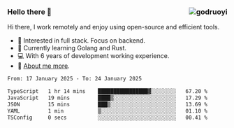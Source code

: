 ### Hello there 👋 <img align="right" src="https://github-readme-stats.vercel.app/api?username=godruoyi&show_icons=true" alt="godruoyi" />

Hi there, I work remotely and enjoy using open-source and efficient tools.

- 🔭 Interested in full stack. Focus on backend.
- 🌱 Currently learning Golang and Rust.
- 💻 With 6 years of development working experience.
- 👒 [About me more](https://godruoyi.com/posts/about-godruoyi).



<!--START_SECTION:waka-->

```txt
From: 17 January 2025 - To: 24 January 2025

TypeScript   1 hr 14 mins    ████████████████▓░░░░░░░░   67.20 %
JavaScript   19 mins         ████▒░░░░░░░░░░░░░░░░░░░░   17.29 %
JSON         15 mins         ███▒░░░░░░░░░░░░░░░░░░░░░   13.69 %
YAML         1 min           ▒░░░░░░░░░░░░░░░░░░░░░░░░   01.10 %
TSConfig     0 secs          ░░░░░░░░░░░░░░░░░░░░░░░░░   00.41 %
```

<!--END_SECTION:waka-->
